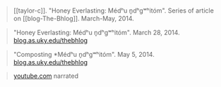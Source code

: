 > [[taylor-c]]. "Honey Everlasting: Médʰu n̥dʰgʷʰitóm". Series of article on [[blog-The-Bhlog]]. March-May, 2014.

> "Honey Everlasting: Médʰu n̥dʰgʷʰitóm". March 28, 2014.
> [blog.as.uky.edu/thebhlog](https://blog.as.uky.edu/thebhlog/?p=61)

> "Composting *Médʰu n̥dʰgʷʰitóm". May 5, 2014.
> [blog.as.uky.edu/thebhlog](https://blog.as.uky.edu/thebhlog/?p=225)

> [youtube.com](https://www.youtube.com/watch?v=kMHlvEhFneU) narrated